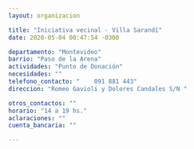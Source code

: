 ```yaml
---
layout: organizacion

title: "Iniciativa vecinal - Villa Sarandí"
date: 2020-05-04 00:47:54 -0300

departamento: "Montevideo"
barrio: "Paso de la Arena"
actividades: "Punto de Donación"
necesidades: ""
telefono_contacto: "    091 881 443"
direccion: "Romeo Gavioli y Dolores Candales S/N "

otros_contactos: ""
horario: "14 a 19 hs."
aclaraciones: ""
cuenta_bancaria: ""

---
```


